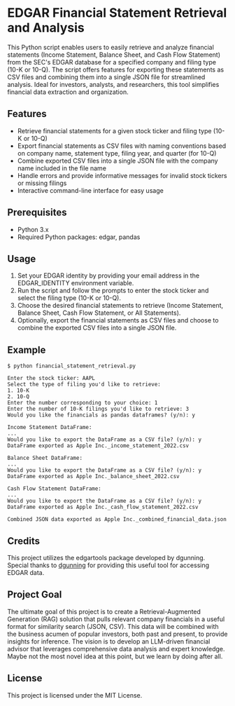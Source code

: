 # EDGAR Financial Statement Retrieval and Analysis

This Python script enables users to easily retrieve and analyze financial statements (Income Statement, Balance Sheet, and Cash Flow Statement) from the SEC's EDGAR database for a specified company and filing type (10-K or 10-Q). The script offers features for exporting these statements as CSV files and combining them into a single JSON file for streamlined analysis. Ideal for investors, analysts, and researchers, this tool simplifies financial data extraction and organization.

## Features

- Retrieve financial statements for a given stock ticker and filing type (10-K or 10-Q)
- Export financial statements as CSV files with naming conventions based on company name, statement type, filing year, and quarter (for 10-Q)
- Combine exported CSV files into a single JSON file with the company name included in the file name
- Handle errors and provide informative messages for invalid stock tickers or missing filings
- Interactive command-line interface for easy usage

## Prerequisites

- Python 3.x
- Required Python packages: edgar, pandas

## Usage

1. Set your EDGAR identity by providing your email address in the EDGAR_IDENTITY environment variable.
2. Run the script and follow the prompts to enter the stock ticker and select the filing type (10-K or 10-Q).
3. Choose the desired financial statements to retrieve (Income Statement, Balance Sheet, Cash Flow Statement, or All Statements).
4. Optionally, export the financial statements as CSV files and choose to combine the exported CSV files into a single JSON file.

## Example

```text
$ python financial_statement_retrieval.py

Enter the stock ticker: AAPL
Select the type of filing you'd like to retrieve:
1. 10-K
2. 10-Q
Enter the number corresponding to your choice: 1
Enter the number of 10-K filings you'd like to retrieve: 3
Would you like the financials as pandas dataframes? (y/n): y

Income Statement DataFrame:
...
Would you like to export the DataFrame as a CSV file? (y/n): y
DataFrame exported as Apple Inc._income_statement_2022.csv

Balance Sheet DataFrame:
...
Would you like to export the DataFrame as a CSV file? (y/n): y
DataFrame exported as Apple Inc._balance_sheet_2022.csv

Cash Flow Statement DataFrame:
...
Would you like to export the DataFrame as a CSV file? (y/n): y
DataFrame exported as Apple Inc._cash_flow_statement_2022.csv

Combined JSON data exported as Apple Inc._combined_financial_data.json
```

## Credits

This project utilizes the edgartools package developed by dgunning. Special thanks to [dgunning](https://github.com/dgunning/edgartools) for providing this useful tool for accessing EDGAR data.

## Project Goal

The ultimate goal of this project is to create a Retrieval-Augmented Generation (RAG) solution that pulls relevant company financials in a useful format for similarity search (JSON, CSV). This data will be combined with the business acumen of popular investors, both past and present, to provide insights for inference. The vision is to develop an LLM-driven financial advisor that leverages comprehensive data analysis and expert knowledge. Maybe not the most novel idea at this point, but we learn by doing after all.

## License

This project is licensed under the MIT License.